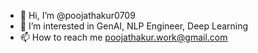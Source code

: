 - 👋 Hi, I’m @poojathakur0709
- 👀 I’m interested in GenAI, NLP Engineer, Deep Learning
- 📫 How to reach me poojathakur.work@gmail.com

<!---
poojathakur0709/poojathakur0709 is a ✨ special ✨ repository because its `README.md` (this file) appears on your GitHub profile.
You can click the Preview link to take a look at your changes.
--->
